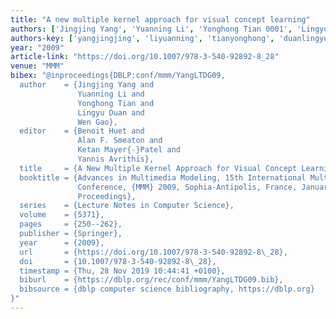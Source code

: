 ```yaml
---
title: "A new multiple kernel approach for visual concept learning"
authors: ['Jingjing Yang', 'Yuanning Li', 'Yonghong Tian 0001', 'Lingyu Duan', 'Wen Gao 0001']
authors-key: ['yangjingjing', 'liyuanning', 'tianyonghong', 'duanlingyu', 'gaowen']
year: "2009"
article-link: "https://doi.org/10.1007/978-3-540-92892-8_28"
venue: "MMM"
bibex: "@inproceedings{DBLP:conf/mmm/YangLTDG09,
  author    = {Jingjing Yang and
               Yuanning Li and
               Yonghong Tian and
               Lingyu Duan and
               Wen Gao},
  editor    = {Benoit Huet and
               Alan F. Smeaton and
               Ketan Mayer{-}Patel and
               Yannis Avrithis},
  title     = {A New Multiple Kernel Approach for Visual Concept Learning},
  booktitle = {Advances in Multimedia Modeling, 15th International Multimedia Modeling
               Conference, {MMM} 2009, Sophia-Antipolis, France, January 7-9, 2009.
               Proceedings},
  series    = {Lecture Notes in Computer Science},
  volume    = {5371},
  pages     = {250--262},
  publisher = {Springer},
  year      = {2009},
  url       = {https://doi.org/10.1007/978-3-540-92892-8\_28},
  doi       = {10.1007/978-3-540-92892-8\_28},
  timestamp = {Thu, 28 Nov 2019 10:44:41 +0100},
  biburl    = {https://dblp.org/rec/conf/mmm/YangLTDG09.bib},
  bibsource = {dblp computer science bibliography, https://dblp.org}
}"
---
```

